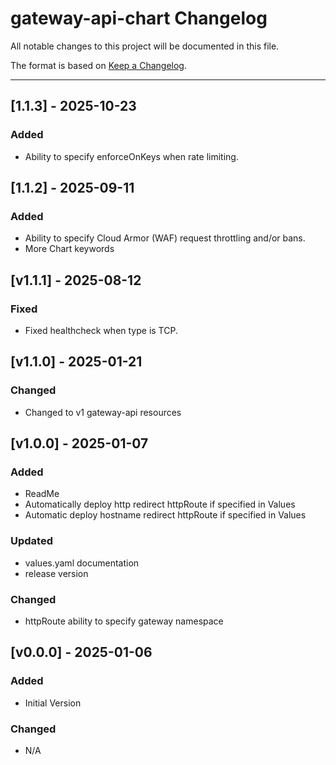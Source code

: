 # gateway-api-chart Changelog

All notable changes to this project will be documented in this file.

The format is based on [Keep a Changelog](https://keepachangelog.com/en/1.1.0/).

---

<!-- ## [vX.Y.Z] - UNRELEASED
### Highlights
### All Changes
- Added
- Updated
- Changed
- Fixed
- Deprecated
- Removed -->

## [1.1.3] - 2025-10-23

### Added

- Ability to specify enforceOnKeys when rate limiting.

## [1.1.2] - 2025-09-11

### Added

- Ability to specify Cloud Armor (WAF) request throttling and/or bans.
- More Chart keywords

## [v1.1.1] - 2025-08-12

### Fixed

- Fixed healthcheck when type is TCP.

## [v1.1.0] - 2025-01-21

### Changed

- Changed to v1 gateway-api resources

## [v1.0.0] - 2025-01-07

### Added

- ReadMe
- Automatically deploy http redirect httpRoute if specified in Values
- Automatic deploy hostname redirect httpRoute if specified in Values

### Updated

- values.yaml documentation
- release version

### Changed

- httpRoute ability to specify gateway namespace

## [v0.0.0] - 2025-01-06

### Added

- Initial Version

### Changed

- N/A